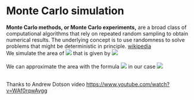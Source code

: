 # Monte Carlo simulation
**Monte Carlo methods, or Monte Carlo experiments,** are a broad class of computational algorithms that rely on repeated random sampling to obtain numerical results. The underlying concept is to use randomness to solve problems that might be deterministic in principle. [wikipedia](https://en.wikipedia.org/wiki/Monte_Carlo_method)
<br>
We simulate the area of <img src="https://render.githubusercontent.com/render/math?math=sin(x) \text{from} 0 \text{to} \pi"> that is given by <img src="https://render.githubusercontent.com/render/math?math=\int_{o}^{\pi} sin(x) = -cos(x) \Big|_0^{\pi} = 2"> <br>
<br>
We can approximate the area with the formula <img src="https://render.githubusercontent.com/render/math?math=(b-a) \frac{1}{N} \sum_{i=1}^{N} f(x_i)"> in our case  <img src="https://render.githubusercontent.com/render/math?math=(b-a) \frac{1}{N} \sum_{i=1}^{N} sin(x_i)"> <br><br>

Thanks to Andrew Dotson video https://www.youtube.com/watch?v=WAf0rqwAvgg
